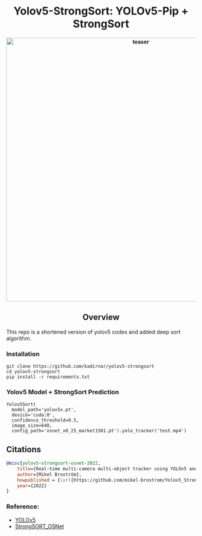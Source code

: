 <div align="center">
<h1>
  Yolov5-StrongSort: YOLOv5-Pip + StrongSort
</h1>

<h4>
    <img width="700" alt="teaser" src="resources/uav.gif">
</h4>
</div>

## <div align="center">Overview</div>

This repo is a shortened version of yolov5 codes and added deep sort algorithm.

### Installation

```
git clone https://github.com/kadirnar/yolov5-strongsort
cd yolov5-strongsort
pip install -r requirements.txt
```

### Yolov5 Model + StrongSort Prediction

```
Yolov5Sort(
  model_path='yolov5x.pt', 
  device='cuda:0', 
  confidence_threshold=0.5, 
  image_size=640, 
  config_path='osnet_x0_25_market1501.pt').yolo_tracker('test.mp4')
```


## Citations
```bibtex
@misc{yolov5-strongsort-osnet-2022,
    title={Real-time multi-camera multi-object tracker using YOLOv5 and StrongSORT with OSNet},
    author={Mikel Broström},
    howpublished = {\url{https://github.com/mikel-brostrom/Yolov5_StrongSORT_OSNet}},
    year={2022}
}
```
### Reference:

 - [YOLOv5](https://github.com/ultralytics/yolov5)
 - [StrongSORT_OSNet](https://github.com/mikel-brostrom/Yolov5_StrongSORT_OSNet)
